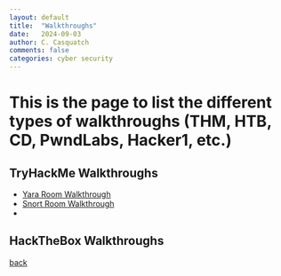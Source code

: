 ```yaml
---
layout: default
title:  "Walkthroughs"
date:   2024-09-03
author: C. Casquatch
comments: false
categories: cyber security
---
```


# This is the page to list the different types of walkthroughs (THM, HTB, CD, PwndLabs, Hacker1, etc.)

## TryHackMe Walkthroughs
* [Yara Room Walkthrough](_posts/Walkthroughs/THMwalkthroughs/2024/09/03/Yara-Walkthrough.html)
* [Snort Room Walkthrough](./THMWalkthroughs/SnortWalkthrough.html)
* 
## HackTheBox Walkthroughs

[back](./)
